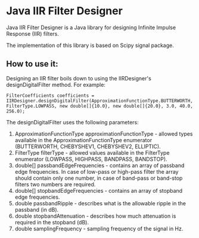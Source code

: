 Java IIR Filter Designer
========================

Java IIR Filter Designer is a Java library for designing Infinite
Impulse Response (IIR) filters.

The implementation of this library is based on Scipy signal package.

How to use it:
--------------

Designing an IIR filter boils down to using the IIRDesigner's designDigitalFilter method.
For example:

	FilterCoefficients coefficients = IIRDesigner.designDigitalFilter(ApproximationFunctionType.BUTTERWORTH, FilterType.LOWPASS, new double[]{10.0}, new double[]{20.0}, 3.0, 40.0, 256.0);

The designDigitalFilter uses the following parameters:

1.  ApproximationFunctionType approximationFunctionType - allowed types available in the ApproximationFunctionType enumerator (BUTTERWORTH, CHEBYSHEV1, CHEBYSHEV2, ELLIPTIC).
2.  FilterType filterType - allowed values available in the FilterType enumerator (LOWPASS, HIGHPASS, BANDPASS, BANDSTOP).
3.  double[] passbandEdgeFrequencies - contains an array of passband edge frequencies. In case of low-pass or high-pass filter the array should contain only one number, in case of band-pass or band-stop filters two numbers are required.
4.  double[] stopbandEdgeFrequencies - contains an array of stopband edge frequencies.
5.  double passbandRipple - describes what is the allowable ripple in the passband (in dB).
6.  double stopbandAttenuation - describes how much attenuation is required in the stopband (dB).
7.  double samplingFrequency - sampling frequency of the signal in Hz.


